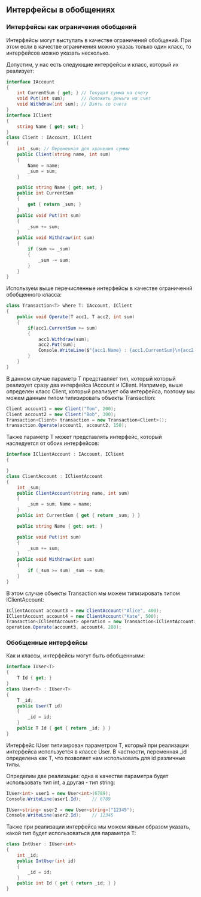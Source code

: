 ## Интерфейсы в обобщениях

### Интерфейсы как ограничения обобщений

Интерфейсы могут выступать в качестве ограничений обобщений. При этом если в качестве ограничения можно указаь только один класс, то интерфейсов можно указать несколько.

Допустим, у нас есть следующие интерфейсы и класс, который их реализует:

```cs
interface IAccount
{
	int CurrentSum { get; }	// Текущая сумма на счету
	void Put(int sum);		// Положить деньги на счет
	void Withdraw(int sum);	// Взять со счета
}
interface IClient
{
	string Name { get; set; }
}
class Client : IAccount, IClient
{
	int _sum; // Переменная для хранения суммы
	public Client(string name, int sum)
	{
		Name = name;
		_sum = sum;
	}

	public string Name { get; set; }
    public int CurrentSum
	{
		get { return _sum; }
	}
	public void Put(int sum)
	{
		_sum += sum;
	}
	public void Withdraw(int sum)
	{
		if (sum <= _sum)
        {
			_sum -= sum;
		}
	}
}
```

Используем выше перечисленные интерфейсы в качестве ограничений обобщенного класса:

```cs
class Transaction<T> where T: IAccount, IClient
{
	public void Operate(T acc1, T acc2, int sum)
	{
		if(acc1.CurrentSum >= sum)
		{
			acc1.Withdraw(sum);
			acc2.Put(sum);
			Console.WriteLine($"{acc1.Name} : {acc1.CurrentSum}\n{acc2.Name} : {acc2.CurrentSum}");
		}
	}
}
```

В данном случае параметр T представляет тип, который который реализует сразу два интерфейса IAccount и IClient. Например, выше определен класс Client, который реализует оба интерфейса, 
поэтому мы можем данным типом типизировать объекты Transaction:

```cs
Client account1 = new Client("Tom", 200);
Client account2 = new Client("Bob", 300);
Transaction<Client> transaction = new Transaction<Client>();
transaction.Operate(account1, account2, 150);
```

Также параметр T может представлять интерфейс, который наследуется от обоих интерфейсов:

```cs
interface IClientAccount : IAccount, IClient
{

}
class ClientAccount : IClientAccount
{
	int _sum;
	public ClientAccount(string name, int sum)
    {
		_sum = sum; Name = name;
	}
	public int CurrentSum { get { return _sum; } }

	public string Name { get; set; }

	public void Put(int sum)
	{
		_sum += sum;
	}
	public void Withdraw(int sum)
	{
		if (_sum >= sum) _sum -= sum;
	}
}
```

В этом случае объекты Transaction мы можем типизировать типом IClientAccount:

```cs
IClientAccount account3 = new ClientAccount("Alice", 400);
IClientAccount account4 = new ClientAccount("Kate", 500);
Transaction<IClientAccount> operation = new Transaction<IClientAccount>();
operation.Operate(account3, account4, 200);
```

### Обобщенные интерфейсы

Как и классы, интерфейсы могут быть обобщенными:

```cs
interface IUser<T>
{
	T Id { get; }
}
class User<T> : IUser<T>
{
	T _id;
	public User(T id)
	{
		_id = id;
	}
	public T Id { get { return _id; } }
}
```

Интерфейс IUser типизирован параметром T, который при реализации интерфейса используется в классе User. В частности, переменная _id определена как T, 
что позволяет нам использовать для id различные типы.

Определим две реализации: одна в качестве параметра будет использовать тип int, а другая - тип string:

```cs
IUser<int> user1 = new User<int>(6789);
Console.WriteLine(user1.Id);    // 6789

IUser<string> user2 = new User<string>("12345");
Console.WriteLine(user2.Id);    // 12345
```

Также при реализации интерфейса мы можем явным образом указать, какой тип будет использоваться для параметра T:

```cs
class IntUser : IUser<int>
{
	int _id;
	public IntUser(int id)
	{
		_id = id;
	}
	public int Id { get { return _id; } }
}
```

